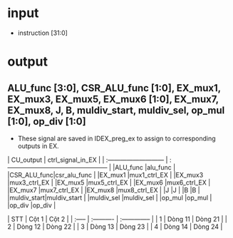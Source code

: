 # input
* instruction [31:0]
# output 
## ALU_func [3:0], CSR_ALU_func [1:0], EX_mux1, EX_mux3, EX_mux5, EX_mux6 [1:0], EX_mux7, EX_mux8, J, B, muldiv_start, muldiv_sel, op_mul [1:0], op_div [1:0]
* These signal are saved in IDEX_preg_ex to assign to corresponding outputs in EX.

| CU_output  | ctrl_signal_in_EX |
| :————————— | :———————————————— |
|ALU_func    |alu_func           |
|CSR_ALU_func|csr_alu_func       |
|EX_mux1     |mux1_ctrl_EX       |
|EX_mux3     |mux3_ctrl_EX       |
|EX_mux5     |mux5_ctrl_EX       |
|EX_mux6     |mux6_ctrl_EX       |
|EX_mux7     |mux7_ctrl_EX       |
|EX_mux8     |mux8_ctrl_EX       |
|J           |J                  |
|B           |B                  |
|muldiv_start|muldiv_start       |
|muldiv_sel  |muldiv_sel         |
|op_mul      |op_mul             |
|op_div      |op_div             |

| STT | Cột 1 | Cột 2 |
| :—– | :———- | :————– |
| 1 | Dòng 11 | Dòng 21 |
| 2 | Dòng 12 | Dòng 22 |
| 3 | Dòng 13 | Dòng 23 |
| 4 | Dòng 14 | Dòng 24 |